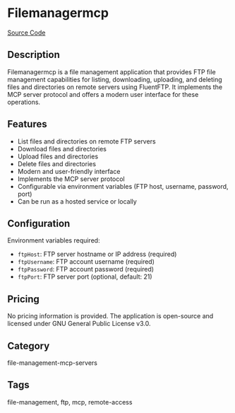 # Filemanagermcp

[Source Code](https://github.com/taha-ghadirian/filemanagermcp)

## Description
Filemanagermcp is a file management application that provides FTP file management capabilities for listing, downloading, uploading, and deleting files and directories on remote servers using FluentFTP. It implements the MCP server protocol and offers a modern user interface for these operations.

## Features
- List files and directories on remote FTP servers
- Download files and directories
- Upload files and directories
- Delete files and directories
- Modern and user-friendly interface
- Implements the MCP server protocol
- Configurable via environment variables (FTP host, username, password, port)
- Can be run as a hosted service or locally

## Configuration
Environment variables required:
- `ftpHost`: FTP server hostname or IP address (required)
- `ftpUsername`: FTP account username (required)
- `ftpPassword`: FTP account password (required)
- `ftpPort`: FTP server port (optional, default: 21)

## Pricing
No pricing information is provided. The application is open-source and licensed under GNU General Public License v3.0.

## Category
file-management-mcp-servers

## Tags
file-management, ftp, mcp, remote-access